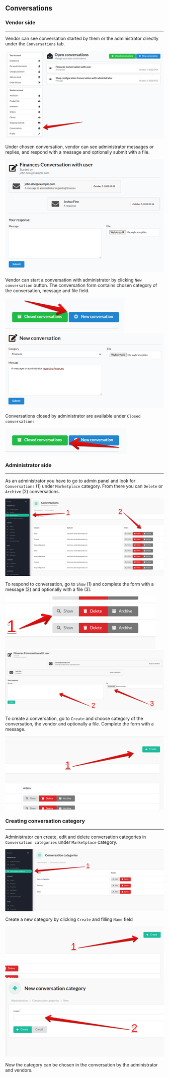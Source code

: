 ##  Conversations

### Vendor side

---
Vendor can see conversation started by them or the administrator directly under the `Conversations` tab. 

![conversations-vendor.png](images/conversations-vendor.png)

Under chosen conversation, vendor can see administrator messages or replies, and respond with a message and optionally submit with a file. 

![conversation-vendor.png](images/conversation-vendor.png)

Vendor can start a conversation with administrator by clicking `New conversation` button.
The conversation form contains chosen category of the conversation, message and file field. 

![new-conversation-vendor.png](images/new-conversation-vendor.png)
![conversation-form-vendor.png](images/conversation-form-vendor.png)

Conversations closed by administrator are available under `Closed conversations`

![closed-conversations-vendor.png](images/closed-conversations-vendor.png)

### Administrator side

---
As an administrator you have to go to admin panel and look for `Conversations` (1) under `Marketplace` category.
From there you can `Delete` or `Archive` (2) conversations.

![conversations-admin.png](images/conversations-admin.png)

To respond to conversation, go to `Show` (1) and complete the form with a message (2) and optionally with a file (3).  

![conversation-show-admin.png](images/conversation-show-admin.png)
![message-admin.png](images/message-admin.png)

To create a conversation, go to `Create` and choose category of the conversation, the vendor and optionally a file.
Complete the form with a message. 

![conversation-create-admin.png](images/conversation-create-admin.png)

### Creating conversation category

---
Administrator can create, edit and delete conversation categories in `Conversation categories` under `Marketplace` category.

![conversation-categories.png](images/conversation-categories.png)

Create a new category by clicking `Create` and filling `Name` field

![conversation-category-create.png](images/conversation-category-create.png)
![conversation-category-create-form.png](images/conversation-category-create-form.png)

Now the category can be chosen in the conversation by the administrator and vendors.


